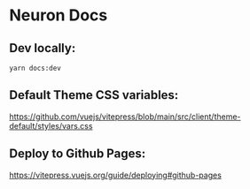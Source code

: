 # Neuron Docs

## Dev locally:
`yarn docs:dev`

## Default Theme CSS variables:
https://github.com/vuejs/vitepress/blob/main/src/client/theme-default/styles/vars.css

## Deploy to Github Pages:
https://vitepress.vuejs.org/guide/deploying#github-pages
